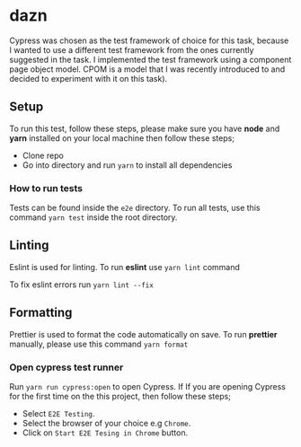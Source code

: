 # dazn

Cypress was chosen as the test framework of choice for this task, because I wanted to use a different test framework from the ones currently suggested in the task. I implemented the test framework using a component page object model. CPOM is a model that I was recently introduced to and decided to experiment with it on this task).

## Setup

To run this test, follow these steps, please make sure you have **node** and **yarn** installed on your local machine then follow these steps;

- Clone repo
- Go into directory and run `yarn` to install all dependencies

### How to run tests

Tests can be found inside the `e2e` directory.
To run all tests, use this command `yarn test` inside the root directory.

## Linting

Eslint is used for linting. To run **eslint** use `yarn lint` command

To fix eslint errors run `yarn lint --fix`

## Formatting

Prettier is used to format the code automatically on save. To run **prettier** manually, please use this command `yarn format`

### Open cypress test runner

Run `yarn run cypress:open` to open Cypress. If
If you are opening Cypress for the first time on the this project, then follow these steps;

- Select `E2E Testing`.
- Select the browser of your choice e.g `Chrome`.
- Click on `Start E2E Tesing in Chrome` button.
